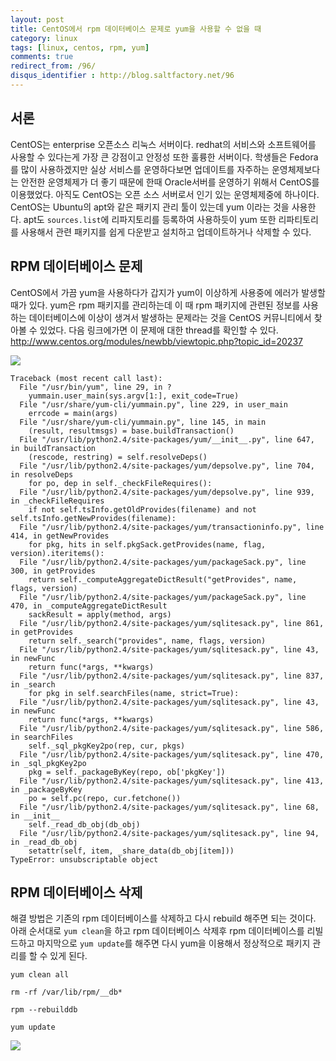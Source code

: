 ```yaml
---
layout: post
title: CentOS에서 rpm 데이터베이스 문제로 yum을 사용할 수 없을 때
category: linux
tags: [linux, centos, rpm, yum]
comments: true
redirect_from: /96/
disqus_identifier : http://blog.saltfactory.net/96
---
```


## 서론

CentOS는 enterprise 오픈소스 리눅스 서버이다. redhat의 서비스와 소프트웨어를 사용할 수 있다는게 가장 큰 강점이고 안정성 또한 훌륭한 서버이다. 학생들은 Fedora를 많이 사용하겠지만 실상 서비스를 운영하다보면 업데이트를 자주하는 운영체제보다는 안전한 운영체제가 더 좋기 때문에 한때 Oracle서버를 운영하기 위해서 CentOS를 이용했었다. 아직도 CentOS는 오픈 소스 서버로서 인기 있는 운영체제중에 하나이다. CentOS는 Ubuntu의 apt와 같은 패키지 관리 툴이 있는데 yum 이라는 것을 사용한다. apt도 `sources.list`에 리파지토리를 등록하여 사용하듯이 yum 또한 리파티토리를 사용해서 관련 패키지를 쉽게 다운받고 설치하고 업데이트하거나 삭제할 수 있다.

<!--more-->

## RPM 데이터베이스 문제

CentOS에서 가끔 yum을 사용하다가 갑지가 yum이 이상하게 사용중에 에러가 발생할 때가 있다. yum은 rpm 패키지를 관리하는데 이 때 rpm 패키지에 관련된 정보를 사용하는 데이터베이스에 이상이 생겨서 발생하는 문제라는 것을 CentOS 커뮤니티에서 찾아볼 수 있었다. 다음 링크에가면 이 문제애 대한 thread를 확인할 수 있다. http://www.centos.org/modules/newbb/viewtopic.php?topic_id=20237

![](http://asset.blog.hibrainapps.net/saltfactory/images/fd3fdffd-0cf7-4887-a98e-7835d30d785d)

```
Traceback (most recent call last):
  File "/usr/bin/yum", line 29, in ?
    yummain.user_main(sys.argv[1:], exit_code=True)
  File "/usr/share/yum-cli/yummain.py", line 229, in user_main
    errcode = main(args)
  File "/usr/share/yum-cli/yummain.py", line 145, in main
    (result, resultmsgs) = base.buildTransaction()
  File "/usr/lib/python2.4/site-packages/yum/__init__.py", line 647, in buildTransaction
    (rescode, restring) = self.resolveDeps()
  File "/usr/lib/python2.4/site-packages/yum/depsolve.py", line 704, in resolveDeps
    for po, dep in self._checkFileRequires():
  File "/usr/lib/python2.4/site-packages/yum/depsolve.py", line 939, in _checkFileRequires
    if not self.tsInfo.getOldProvides(filename) and not self.tsInfo.getNewProvides(filename):
  File "/usr/lib/python2.4/site-packages/yum/transactioninfo.py", line 414, in getNewProvides
    for pkg, hits in self.pkgSack.getProvides(name, flag, version).iteritems():
  File "/usr/lib/python2.4/site-packages/yum/packageSack.py", line 300, in getProvides
    return self._computeAggregateDictResult("getProvides", name, flags, version)
  File "/usr/lib/python2.4/site-packages/yum/packageSack.py", line 470, in _computeAggregateDictResult
    sackResult = apply(method, args)
  File "/usr/lib/python2.4/site-packages/yum/sqlitesack.py", line 861, in getProvides
    return self._search("provides", name, flags, version)
  File "/usr/lib/python2.4/site-packages/yum/sqlitesack.py", line 43, in newFunc
    return func(*args, **kwargs)
  File "/usr/lib/python2.4/site-packages/yum/sqlitesack.py", line 837, in _search
    for pkg in self.searchFiles(name, strict=True):
  File "/usr/lib/python2.4/site-packages/yum/sqlitesack.py", line 43, in newFunc
    return func(*args, **kwargs)
  File "/usr/lib/python2.4/site-packages/yum/sqlitesack.py", line 586, in searchFiles
    self._sql_pkgKey2po(rep, cur, pkgs)
  File "/usr/lib/python2.4/site-packages/yum/sqlitesack.py", line 470, in _sql_pkgKey2po
    pkg = self._packageByKey(repo, ob['pkgKey'])
  File "/usr/lib/python2.4/site-packages/yum/sqlitesack.py", line 413, in _packageByKey
    po = self.pc(repo, cur.fetchone())
  File "/usr/lib/python2.4/site-packages/yum/sqlitesack.py", line 68, in __init__
    self._read_db_obj(db_obj)
  File "/usr/lib/python2.4/site-packages/yum/sqlitesack.py", line 94, in _read_db_obj
    setattr(self, item, _share_data(db_obj[item]))
TypeError: unsubscriptable object
```

## RPM 데이터베이스 삭제

해결 방법은 기존의 rpm 데이터베이스를 삭제하고 다시 rebuild 해주면 되는 것이다. 아래 순서대로 `yum clean`을 하고 rpm 데이터베이스 삭제후 rpm 데이터베이스를 리빌드하고 마지막으로 `yum update`를 해주면 다시 yum을 이용해서 정상적으로 패키지 관리를 할 수 있게 된다.

```
yum clean all
```

```
rm -rf /var/lib/rpm/__db*
```

```
rpm --rebuilddb
```

```
yum update
```

![](http://asset.blog.hibrainapps.net/saltfactory/images/04d56e2b-4ff9-4bc8-960b-ef2a139ab40d)


